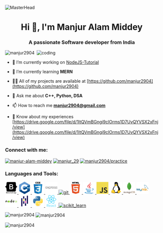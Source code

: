 ![MasterHead](https://blog.zoho.com/wp-content/uploads/2019/08/new-Converted.gif)
<h1 align="center">Hi 👋, I'm Manjur Alam Middey</h1>
<h3 align="center">A passionate Software developer from India</h3>
<img align="right" alt="coding", width="400", src="https://www.darwinrecruitment.de/wp-content/uploads/2022/03/About-us-Temp-to-Perm.gif">

<p align="left"> <img src="https://komarev.com/ghpvc/?username=manjur2904&label=Profile%20views&color=0e75b6&style=flat" alt="manjur2904" /> </p>

- 🔭 I’m currently working on [NodeJS-Tutorial](https://github.com/manjur2904/NodeJS-Tutorial)

- 🌱 I’m currently learning **MERN**

- 👨‍💻 All of my projects are available at [https://github.com/manjur2904](https://github.com/manjur2904)

- 💬 Ask me about **C++, Python, DSA**

- 📫 How to reach me **manjur2904@gmail.com**

- 📄 Know about my experiences [https://drive.google.com/file/d/1ItQVmBGngi9clOrms1D7UvQYVSX2xFnj/view](https://drive.google.com/file/d/1ItQVmBGngi9clOrms1D7UvQYVSX2xFnj/view)

<h3 align="left">Connect with me:</h3>
<p align="left">
<a href="https://linkedin.com/in/manjur-alam-middey" target="blank"><img align="center" src="https://raw.githubusercontent.com/rahuldkjain/github-profile-readme-generator/master/src/images/icons/Social/linked-in-alt.svg" alt="manjur-alam-middey" height="30" width="40" /></a>
<a href="https://www.leetcode.com/manjur_29" target="blank"><img align="center" src="https://raw.githubusercontent.com/rahuldkjain/github-profile-readme-generator/master/src/images/icons/Social/leet-code.svg" alt="manjur_29" height="30" width="40" /></a>
<a href="https://auth.geeksforgeeks.org/user/manjur2904/practice" target="blank"><img align="center" src="https://raw.githubusercontent.com/rahuldkjain/github-profile-readme-generator/master/src/images/icons/Social/geeks-for-geeks.svg" alt="manjur2904/practice" height="30" width="40" /></a>
</p>

<h3 align="left">Languages and Tools:</h3>
<p align="left"> <a href="https://getbootstrap.com" target="_blank" rel="noreferrer"> <img src="https://raw.githubusercontent.com/devicons/devicon/master/icons/bootstrap/bootstrap-plain-wordmark.svg" alt="bootstrap" width="40" height="40"/> </a> <a href="https://www.w3schools.com/cpp/" target="_blank" rel="noreferrer"> <img src="https://raw.githubusercontent.com/devicons/devicon/master/icons/cplusplus/cplusplus-original.svg" alt="cplusplus" width="40" height="40"/> </a> <a href="https://www.w3schools.com/css/" target="_blank" rel="noreferrer"> <img src="https://raw.githubusercontent.com/devicons/devicon/master/icons/css3/css3-original-wordmark.svg" alt="css3" width="40" height="40"/> </a> <a href="https://expressjs.com" target="_blank" rel="noreferrer"> <img src="https://raw.githubusercontent.com/devicons/devicon/master/icons/express/express-original-wordmark.svg" alt="express" width="40" height="40"/> </a> <a href="https://git-scm.com/" target="_blank" rel="noreferrer"> <img src="https://www.vectorlogo.zone/logos/git-scm/git-scm-icon.svg" alt="git" width="40" height="40"/> </a> <a href="https://www.w3.org/html/" target="_blank" rel="noreferrer"> <img src="https://raw.githubusercontent.com/devicons/devicon/master/icons/html5/html5-original-wordmark.svg" alt="html5" width="40" height="40"/> </a> <a href="https://www.java.com" target="_blank" rel="noreferrer"> <img src="https://raw.githubusercontent.com/devicons/devicon/master/icons/java/java-original.svg" alt="java" width="40" height="40"/> </a> <a href="https://developer.mozilla.org/en-US/docs/Web/JavaScript" target="_blank" rel="noreferrer"> <img src="https://raw.githubusercontent.com/devicons/devicon/master/icons/javascript/javascript-original.svg" alt="javascript" width="40" height="40"/> </a> <a href="https://www.linux.org/" target="_blank" rel="noreferrer"> <img src="https://raw.githubusercontent.com/devicons/devicon/master/icons/linux/linux-original.svg" alt="linux" width="40" height="40"/> </a> <a href="https://www.mongodb.com/" target="_blank" rel="noreferrer"> <img src="https://raw.githubusercontent.com/devicons/devicon/master/icons/mongodb/mongodb-original-wordmark.svg" alt="mongodb" width="40" height="40"/> </a> <a href="https://www.mysql.com/" target="_blank" rel="noreferrer"> <img src="https://raw.githubusercontent.com/devicons/devicon/master/icons/mysql/mysql-original-wordmark.svg" alt="mysql" width="40" height="40"/> </a> <a href="https://nodejs.org" target="_blank" rel="noreferrer"> <img src="https://raw.githubusercontent.com/devicons/devicon/master/icons/nodejs/nodejs-original-wordmark.svg" alt="nodejs" width="40" height="40"/> </a> <a href="https://pandas.pydata.org/" target="_blank" rel="noreferrer"> <img src="https://raw.githubusercontent.com/devicons/devicon/2ae2a900d2f041da66e950e4d48052658d850630/icons/pandas/pandas-original.svg" alt="pandas" width="40" height="40"/> </a> <a href="https://www.python.org" target="_blank" rel="noreferrer"> <img src="https://raw.githubusercontent.com/devicons/devicon/master/icons/python/python-original.svg" alt="python" width="40" height="40"/> </a> <a href="https://reactjs.org/" target="_blank" rel="noreferrer"> <img src="https://raw.githubusercontent.com/devicons/devicon/master/icons/react/react-original-wordmark.svg" alt="react" width="40" height="40"/> </a> <a href="https://scikit-learn.org/" target="_blank" rel="noreferrer"> <img src="https://upload.wikimedia.org/wikipedia/commons/0/05/Scikit_learn_logo_small.svg" alt="scikit_learn" width="40" height="40"/> </a> </p>

<p><img align="left" src="https://github-readme-stats.vercel.app/api/top-langs?username=manjur2904&show_icons=true&locale=en&layout=compact" alt="manjur2904" /></p>

<p>&nbsp;<img align="center" src="https://github-readme-stats.vercel.app/api?username=manjur2904&show_icons=true&locale=en" alt="manjur2904" /></p>

<p><img align="center" src="https://github-readme-streak-stats.herokuapp.com/?user=manjur2904&" alt="manjur2904" /></p>

